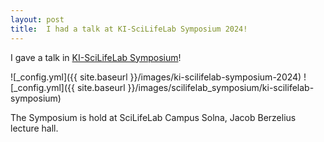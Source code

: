 ```yaml
---
layout: post
title:  I had a talk at KI-SciLifeLab Symposium 2024!
---
```


I gave a talk in [KI-SciLifeLab Symposium](https://news.ki.se/calendar/ki-scilifelab-symposium-2024)!

![_config.yml]({{ site.baseurl }}/images/ki-scilifelab-symposium-2024)
![_config.yml]({{ site.baseurl }}/images/scilifelab_symposium/ki-scilifelab-symposium)

The Symposium is hold at SciLifeLab Campus Solna, Jacob Berzelius lecture hall.
